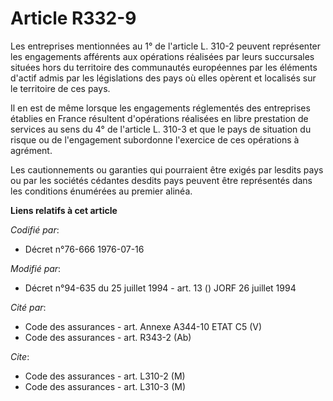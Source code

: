 # Article R332-9

Les entreprises mentionnées au 1° de l'article L. 310-2 peuvent représenter les engagements afférents aux opérations
réalisées par leurs succursales situées hors du territoire des communautés européennes par les éléments d'actif admis par les
législations des pays où elles opèrent et localisés sur le territoire de ces pays.

Il en est de même lorsque les engagements réglementés des entreprises établies en France résultent d'opérations réalisées en
libre prestation de services au sens du 4° de l'article L. 310-3 et que le pays de situation du risque ou de l'engagement
subordonne l'exercice de ces opérations à agrément.

Les cautionnements ou garanties qui pourraient être exigés par lesdits pays ou par les sociétés cédantes desdits pays peuvent
être représentés dans les conditions énumérées au premier alinéa.

**Liens relatifs à cet article**

_Codifié par_:

  - Décret n°76-666 1976-07-16

_Modifié par_:

  - Décret n°94-635 du 25 juillet 1994 - art. 13 () JORF 26 juillet 1994

_Cité par_:

  - Code des assurances - art. Annexe A344-10 ETAT C5 (V)
  - Code des assurances - art. R343-2 (Ab)

_Cite_:

  - Code des assurances - art. L310-2 (M)
  - Code des assurances - art. L310-3 (M)
